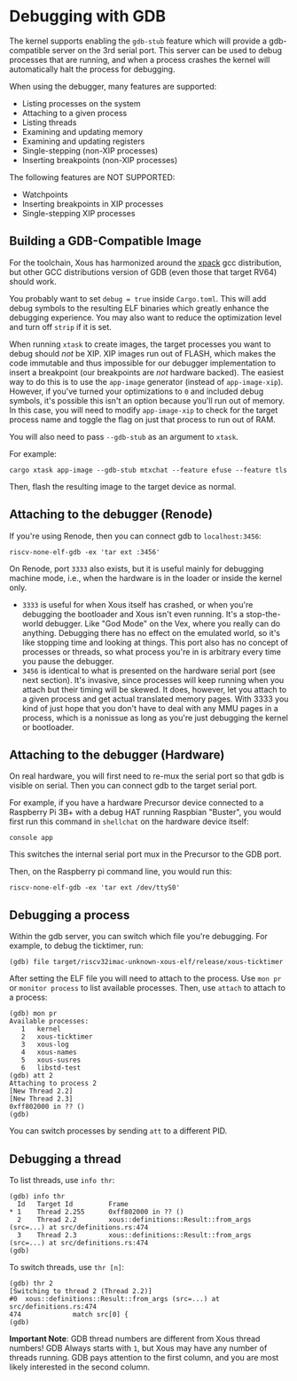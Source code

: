 # Debugging with GDB

The kernel supports enabling the `gdb-stub` feature which will provide a gdb-compatible server on the 3rd serial port. This server can be used to debug processes that are running, and when a process crashes the kernel will automatically halt the process for debugging.

When using the debugger, many features are supported:

* Listing processes on the system
* Attaching to a given process
* Listing threads
* Examining and updating memory
* Examining and updating registers
* Single-stepping (non-XIP processes)
* Inserting breakpoints (non-XIP processes)

The following features are NOT SUPPORTED:

* Watchpoints
* Inserting breakpoints in XIP processes
* Single-stepping XIP processes

## Building a GDB-Compatible Image

For the toolchain, Xous has harmonized around the [xpack](https://github.com/xpack-dev-tools/riscv-none-elf-gcc-xpack/releases) gcc distribution, but other GCC distributions version of GDB (even those that target RV64) should work.

You probably want to set `debug = true` inside `Cargo.toml`. This will add debug symbols to the resulting ELF binaries which greatly enhance the debugging experience. You may also want to reduce the optimization level and turn off `strip` if it is set.

When running `xtask` to create images, the target processes you want to debug should *not* be XIP. XIP images run out of FLASH, which makes the code immutable and thus impossible for our debugger implementation to insert a breakpoint (our breakpoints are *not* hardware backed). The easiest way to do this is to use the `app-image` generator (instead of `app-image-xip`). However, if you've turned your optimizations to `0` and included debug symbols, it's possible this isn't an option because you'll run out of memory. In this case, you will need to modify `app-image-xip` to check for the target process name and toggle the flag on just that process to run out of RAM.

You will also need to pass `--gdb-stub` as an argument to `xtask`.

For example:

```text
cargo xtask app-image --gdb-stub mtxchat --feature efuse --feature tls
```

Then, flash the resulting image to the target device as normal.

## Attaching to the debugger (Renode)

If you're using Renode, then you can connect gdb to `localhost:3456`:

```text
riscv-none-elf-gdb -ex 'tar ext :3456'
```

On Renode, port `3333` also exists, but it is useful mainly for debugging machine mode, i.e., when the hardware is in the loader or inside the kernel only.

- `3333` is useful for when Xous itself has crashed, or when you're debugging the bootloader and Xous isn't even running. It's a stop-the-world debugger. Like "God Mode" on the Vex, where you really can do anything. Debugging there has no effect on the emulated world, so it's like stopping time and looking at things. This port also has no concept of processes or threads, so what process you're in is arbitrary every time you pause the debugger.
- `3456` is identical to what is presented on the hardware serial port (see next section). It's invasive, since processes will keep running when you attach but their timing will be skewed. It does, however, let you attach to a given process and get actual translated memory pages. With 3333 you kind of just hope that you don't have to deal with any MMU pages in a process, which is a nonissue as long as you're just debugging the kernel or bootloader.

## Attaching to the debugger (Hardware)

On real hardware, you will first need to re-mux the serial port so that gdb is visible on serial. Then you can connect gdb to the target serial port.

For example, if you have a hardware Precursor device connected to a Raspberry Pi 3B+ with a debug HAT running Raspbian "Buster", you would first run this command in `shellchat` on the hardware device itself:

```text
console app
```
This switches the internal serial port mux in the Precursor to the GDB port.

Then, on the Raspberry pi command line, you would run this:

```text
riscv-none-elf-gdb -ex 'tar ext /dev/ttyS0'
```

## Debugging a process

Within the gdb server, you can switch which file you're debugging. For example, to debug the ticktimer, run:

```text
(gdb) file target/riscv32imac-unknown-xous-elf/release/xous-ticktimer
```

After setting the ELF file you will need to attach to the process. Use `mon pr` or `monitor process` to list available processes. Then, use `attach` to attach to a process:

```text
(gdb) mon pr
Available processes:
   1   kernel
   2   xous-ticktimer
   3   xous-log
   4   xous-names
   5   xous-susres
   6   libstd-test
(gdb) att 2
Attaching to process 2
[New Thread 2.2]
[New Thread 2.3]
0xff802000 in ?? ()
(gdb)
```

You can switch processes by sending `att` to a different PID.

## Debugging a thread

To list threads, use `info thr`:

```text
(gdb) info thr
  Id   Target Id         Frame
* 1    Thread 2.255      0xff802000 in ?? ()
  2    Thread 2.2        xous::definitions::Result::from_args (src=...) at src/definitions.rs:474
  3    Thread 2.3        xous::definitions::Result::from_args (src=...) at src/definitions.rs:474
(gdb)
```

To switch threads, use `thr [n]`:

```text
(gdb) thr 2
[Switching to thread 2 (Thread 2.2)]
#0  xous::definitions::Result::from_args (src=...) at src/definitions.rs:474
474             match src[0] {
(gdb)
```

**Important Note**: GDB thread numbers are different from Xous thread numbers! GDB Always starts with `1`, but Xous may have any number of threads running. GDB pays attention to the first column, and you are most likely interested in the second column.
